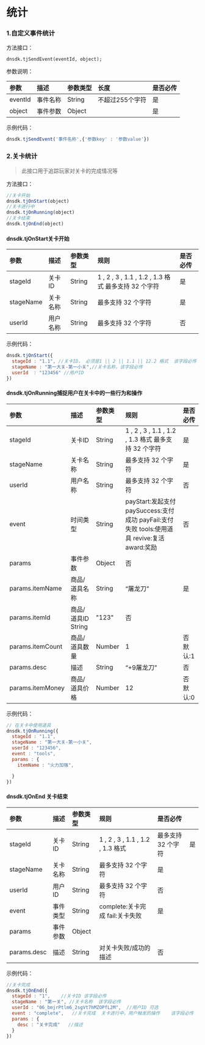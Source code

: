# 统计

### 1.自定义事件统计

方法接口：

```text
dnsdk.tjSendEvent(eventId, object);
```

参数说明：

| 参数 | 描述 | 参数类型 | 长度 | 是否必传 |
| :--- | :--- | :--- | :--- | :--- |
| eventId | 事件名称 | String | 不超过255个字符 | 是 |
| object | 事件参数 | Object |  | 是 |

示例代码：

```javascript
dnsdk.tjSendEvent('事件名称',{'参数key' : '参数value'})
```

### 2.关卡统计

> 此接口用于追踪玩家对关卡的完成情况等

方法接口：

```javascript
//关卡开始
dnsdk.tjOnStart(object)
//关卡进行中
dnsdk.tjOnRunning(object)
//关卡结束
dnsdk.tjOnEnd(object)
```

#### dnsdk.tjOnStart关卡开始

| 参数 | 描述 | 参数类型 | 规则 | 是否必传 |
| :--- | :--- | :--- | :--- | :--- |
| stageId | 关卡ID | String | 1 , 2 , 3 , 1.1 , 1.2 , 1.3 格式 最多支持 32 个字符 | 是 |
| stageName | 关卡名称 | String | 最多支持 32 个字符 | 是 |
| userId | 用户名称 | String | 最多支持 32 个字符 | 否 |

示例代码：

```javascript
dnsdk.tjOnStart({
  stageId : "1.1", //关卡ID， 必须是1 || 2 || 1.1 || 12.2 格式  该字段必传
  stageName : "第一大关-第一小关",//关卡名称，该字段必传
  userId  : "123456" //用户ID
})
```

#### dnsdk.tjOnRunning捕捉用户在关卡中的一些行为和操作

| 参数 | 描述 | 参数类型 | 规则 | 是否必传 |
| :--- | :--- | :--- | :--- | :--- |
| stageId | 关卡ID | String | 1 , 2 , 3 , 1.1 , 1.2 , 1.3 格式 最多支持 32 个字符 | 是 |
| stageName | 关卡名称 | String | 最多支持 32 个字符 | 是 |
| userId | 用户名称 | String | 最多支持 32 个字符 | 否 |
| event | 时间类型 | String | payStart:发起支付 paySuccess:支付成功 payFail:支付失败 tools:使用道具 revive:复活 award:奖励 | 否 |
| params | 事件参数 | Object | 否 |  |
| params.itemName | 商品/道具名称 | String | “屠龙刀” | 是 |
| params.itemId | 商品/道具ID    String | "123" | 否 |  |
| params.itemCount | 商品/道具数量 | Number | 1 | 否 默认:1 |
| params.desc | 描述 | String | “+9屠龙刀” | 否 |
| params.itemMoney | 商品/道具价格 | Number | 12 | 否 默认:0 |

示例代码：

```javascript
// 在关卡中使用道具
dnsdk.tjOnRunning({
  stageId : "1.1",
  stageName : "第一大关-第一小关",
  userId : "123456",
  event : "tools",
  params : {
    itemName : "火力加强",

  }
})
```

#### dnsdk.tjOnEnd 关卡结束

| 参数 | 描述 | 参数类型 | 规则 | 是否必传 |  |
| :--- | :--- | :--- | :--- | :--- | :--- |
| stageId | 关卡ID | String | 1 , 2 , 3 , 1.1 , 1.2 , 1.3 格式 | 最多支持 32 个字符 | 是 |
| stageName | 关卡名称 | String | 最多支持 32 个字符 | 是 |  |
| userId | 用户ID | String | 最多支持 32 个字符 | 否 |  |
| event | 事件类型 | String | complete:关卡完成 fail:关卡失败 | 是 |  |
| params | 事件参数 | Object |  |  |  |
| params.desc | 描述 | String | 对关卡失败/成功的描述 | 否 |  |

示例代码：

```javascript
//关卡完成
dnsdk.tjOnEnd({
  stageId : "1",    //关卡ID 该字段必传
  stageName : "第一关", //关卡名称  该字段必传
  userId : "06_bmjrPtlm6_2sgVt7hMZOPfL2M",  //用户ID 可选
  event : "complete",   //关卡完成  关卡进行中，用户触发的操作    该字段必传
  params : {
    desc : "关卡完成"   //描述
  }
})
```

### 

